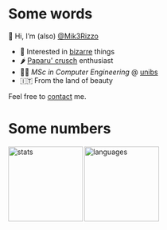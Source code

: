 <!---
Mik3Rizzo/Mik3Rizzo is a ✨ special ✨ repository because its `README.md` (this file) appears on your GitHub profile.
You can click the Preview link to take a look at your changes.
--->
# Some words

👋 Hi, I’m (also) [@Mik3Rizzo](https://github.com/Mik3Rizzo)

- 👀 Interested in [bizarre](https://www.qrz.com/db/IU2KUR) things
- 🌶  [Paparu' crusch](https://en.wikipedia.org/wiki/Peperone_crusco) enthusiast
- 👨‍💻 *MSc in Computer Engineering* @ [unibs](https://www.instagram.com/unibs.official/)
- 🇮🇹 From the land of beauty

Feel free to [contact](mailto:mik3.rizzo@gmail.com) me.


# Some numbers

<div dir="auto">
  <a href="#">
    <img align="left" alt="stats" height=150 src="https://github-readme-stats-jekx8ip2t-mik3rizzo.vercel.app/api?username=Mik3Rizzo&custom_title=Stats&hide=prs&hide_rank=true&count_private=true&include_all_commits=false&show_icons=true&theme=dark&bg_color=0d1117&border_color=30363d" />
  </a>
  <a href="#">
    <img alt="languages" height=150 src="https://github-readme-stats-jekx8ip2t-mik3rizzo.vercel.app/api/top-langs/?username=Mik3Rizzo&langs_count=4&hide=typst&layout=compact&theme=dark&bg_color=0d1117&border_color=30363d" />
  </a>
</div>
